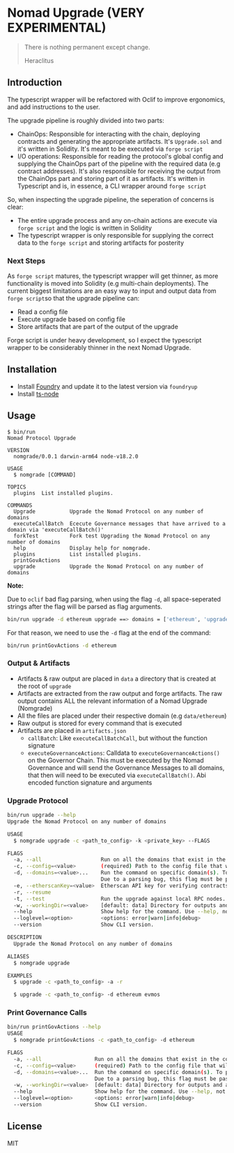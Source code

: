 # Nomad Upgrade (VERY EXPERIMENTAL)

> There is nothing permanent except change.
>
> Heraclitus

## Introduction

The typescript wrapper will be refactored with Oclif to improve ergonomics, and add instructions to the user.

The upgrade pipeline is roughly divided into two parts:

- ChainOps: Responsible for interacting with the chain, deploying contracts and generating the appropriate artifacts. It's `Upgrade.sol` and it's written in Solidity. It's meant to be executed via `forge script`
- I/O operations: Responsible for reading the protocol's global config and supplying the ChainOps part of the pipeline with the required data (e.g contract addresses). It's also responsible for receiving the output from the ChainOps part and storing part of it as artifacts. It's written in Typescript and is, in essence, a CLI wrapper around `forge script`

So, when inspecting the upgrade pipeline, the seperation of concerns is clear:

- The entire upgrade process and any on-chain actions are execute via `forge script` and the logic is written in Solidity
- The typescript wrapper is only responsible for supplying the correct data to the `forge script` and storing artifacts for posterity

### Next Steps

As `forge script` matures, the typescript wrapper will get thinner, as more functionality is moved into Solidity (e.g multi-chain deployments). The current biggest limitations are an easy way to input and output data from `forge script`so that the upgrade pipeline can:

- Read a config file
- Execute upgrade based on config file
- Store artifacts that are part of the output of the upgrade

Forge script is under heavy development, so I expect the typescript wrapper to be considerably thinner in the next Nomad Upgrade.

## Installation

- Install [Foundry](https://github.com/foundry-rs/foundry) and update it to the latest version via `foundryup`
- Install [ts-node](https://www.npmjs.com/package/ts-node)

## Usage

```
$ bin/run
Nomad Protocol Upgrade

VERSION
  nomgrade/0.0.1 darwin-arm64 node-v18.2.0

USAGE
  $ nomgrade [COMMAND]

TOPICS
  plugins  List installed plugins.

COMMANDS
  Upgrade           Upgrade the Nomad Protocol on any number of domains
  executeCallBatch  Ececute Governance messages that have arrived to a domain via 'executeCallBatch()'
  forkTest          Fork test Upgrading the Nomad Protocol on any number of domains
  help              Display help for nomgrade.
  plugins           List installed plugins.
  printGovActions
  upgrade           Upgrade the Nomad Protocol on any number of domains

```

**Note:**

Due to `oclif` bad flag parsing, when using the flag `-d`, all space-seperated strings after the flag will be parsed as flag arguments.

```bash
bin/run upgrade -d ethereum upgrade ==> domains = ['ethereum', 'upgrade']
```

For that reason, we need to use the `-d` flag at the end of the command:

```bash
bin/run printGovActions -d ethereum
```

### Output & Artifacts

- Artifacts & raw output are placed in `data` a directory that is created at the root of `upgrade`
- Artifacts are extracted from the raw output and forge artifacts. The raw output contains ALL the relevant information of a Nomad Upgrade (Nomgrade)
- All the files are placed under their respective domain (e.g `data/ethereum`)
- Raw output is stored for every command that is executed
- Artifacts are placed in `artifacts.json`
  - `callBatch`: Like `executeCallBatchCall`, but without the function signature
  - `executeGovernanceActions`: Calldata to `executeGovernanceActions()` on the Governor Chain. This must be executed by the Nomad Governance and will send the Governance Messages to all domains, that then will need to be executed via `executeCallBatch()`. Abi encoded function signature and arguments

### Upgrade Protocol

```bash
bin/run upgrade --help
Upgrade the Nomad Protocol on any number of domains

USAGE
  $ nomgrade upgrade -c <path_to_config> -k <private_key> --FLAGS

FLAGS
  -a, --all                   Run on all the domains that exist in the config file
  -c, --config=<value>        (required) Path to the config file that will be usedof the Nomad Protocol
  -d, --domains=<value>...    Run the command on specific domain(s). To pass multiple domains, simply pass them like this: -d ethereum evmos avalanche.
                              Due to a parsing bug, this flag must be passed at the end of the command. e.g 'nomgrade upgrade -d ethereum'
  -e, --etherscanKey=<value>  Etherscan API key for verifying contracts that are being deployed
  -r, --resume
  -t, --test                  Run the upgrade against local RPC nodes. It expects RPC endpoints with a port number that start ats '8545' and increments (e.g 8546, 8647, etc.)
  -w, --workingDir=<value>    [default: data] Directory for outputs and artifacts
  --help                      Show help for the command. Use --help, not -h
  --loglevel=<option>         <options: error|warn|info|debug>
  --version                   Show CLI version.

DESCRIPTION
  Upgrade the Nomad Protocol on any number of domains

ALIASES
  $ nomgrade upgrade

EXAMPLES
  $ upgrade -c <path_to_config> -a -r

  $ upgrade -c <path_to_config> -d ethereum evmos


```

### Print Governance Calls

```bash
bin/run printGovActions --help
USAGE
  $ nomgrade printGovActions -c <path_to_config> -d ethereum

FLAGS
  -a, --all                 Run on all the domains that exist in the config file
  -c, --config=<value>      (required) Path to the config file that will be usedof the Nomad Protocol
  -d, --domains=<value>...  Run the command on specific domain(s). To pass multiple domains, simply pass them like this: -d ethereum evmos avalanche.
                            Due to a parsing bug, this flag must be passed at the end of the command. e.g 'nomgrade upgrade -d ethereum'
  -w, --workingDir=<value>  [default: data] Directory for outputs and artifacts
  --help                    Show help for the command. Use --help, not -h
  --loglevel=<option>       <options: error|warn|info|debug>
  --version                 Show CLI version.

```

## License

MIT
